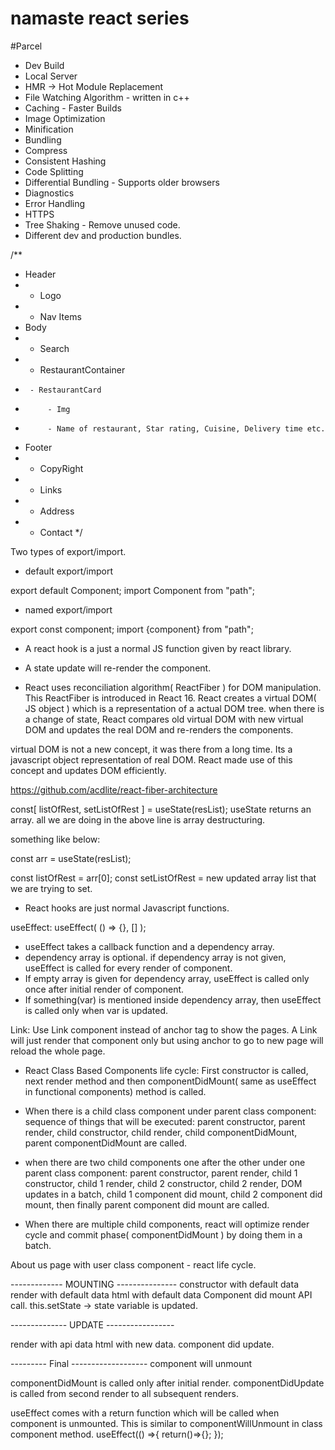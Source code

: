 # namaste react series


#Parcel
- Dev Build
- Local Server
- HMR -> Hot Module Replacement
- File Watching Algorithm - written in c++
- Caching - Faster Builds
- Image Optimization
- Minification
- Bundling
- Compress
- Consistent Hashing
- Code Splitting
- Differential Bundling - Supports older browsers
- Diagnostics
- Error Handling
- HTTPS
- Tree Shaking - Remove unused code.
- Different dev and production bundles.

/**
 * Header
 *  - Logo
 *  - Nav Items
 * Body
 *  - Search
 *  - RestaurantContainer
 *      - RestaurantCard
 *          - Img
 *          - Name of restaurant, Star rating, Cuisine, Delivery time etc.
 * Footer
 *  - CopyRight
 *  - Links
 *  - Address
 *  - Contact
 */


 Two types of export/import.

 - default export/import

 export default Component;
 import Component from "path";

- named export/import

export const component;
import {component} from "path";


 - A react hook is a just a normal JS function given by react library.
 - A state update will re-render the component.


 - React uses reconciliation algorithm( ReactFiber ) for DOM manipulation. This ReactFiber is introduced in React 16. 
 React creates a virtual DOM( JS object ) which is a representation of a actual DOM tree. when there is a change of state, React compares old virtual DOM with new virtual DOM and updates the real DOM and re-renders the components.

 virtual DOM is not a new concept, it was there from a long time. Its a javascript object representation of real DOM. React made use of this concept and updates DOM efficiently.

 https://github.com/acdlite/react-fiber-architecture


 const[ listOfRest, setListOfRest ] = useState(resList);
 useState returns an array. all we are doing in the above line is array destructuring.

 something like below:

 const arr = useState(resList);

 const listOfRest = arr[0];
 const setListOfRest = new updated array list that we are trying to set.

 - React hooks are just normal Javascript functions.

 useEffect: 
 useEffect( () => {}, [] );
 - useEffect takes a callback function and a dependency array.
 - dependency array is optional. if dependency array is not given, useEffect is called for every render of component. 
 - If empty array is given for dependency array, useEffect is called only once after initial render of component.
 - If something(var) is mentioned inside dependency array, then useEffect is called only when var is updated.


 Link: Use Link component instead of anchor tag to show the pages. A Link will just render that component only but using anchor to go to new page will reload the whole page.

 - React Class Based Components life cycle: First constructor is called, next render method and then componentDidMount( same as useEffect in functional components) method is called.
 - When there is a child class component under parent class component: sequence of things that will be executed: 
 parent constructor, parent render, 
 child constructor, child render, child componentDidMount, 
 parent componentDidMount are called.

- when there are two child components one after the other under one parent class component:
parent constructor, parent render, child 1 constructor, child 1 render, child 2 constructor, child 2 render, DOM updates in a batch,
child 1 component did mount, child 2 component did mount, then finally parent component did mount are called.

- When there are multiple child components, react will optimize render cycle and commit phase( componentDidMount ) by doing them in a batch.

About us page with user class component - react life cycle.

------------- MOUNTING ---------------
constructor with default data
render with default data
html with default data
Component did mount
API call.
this.setState -> state variable is updated.

-------------- UPDATE -----------------

render with api data
html with new data.
component did update.

--------- Final -------------------
component will unmount



componentDidMount is called only after initial render.
componentDidUpdate is called from second render to all subsequent renders.

useEffect comes with a return function which will be called when component is unmounted. This is similar to componentWillUnmount in class component method.
useEffect(() =>{
    return()=>{};
 });
 
